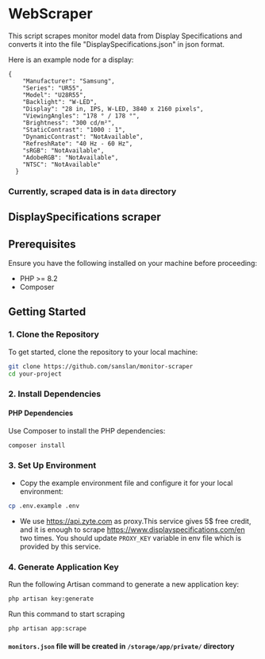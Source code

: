 # WebScraper

This script scrapes monitor model data from Display Specifications and converts it into the file "DisplaySpecifications.json" in json format.

Here is an example node for a display:



    {
        "Manufacturer": "Samsung",
        "Series": "UR55",
        "Model": "U28R55",
        "Backlight": "W-LED",
        "Display": "28 in, IPS, W-LED, 3840 x 2160 pixels",
        "ViewingAngles": "178 ° / 178 °",
        "Brightness": "300 cd/m²",
        "StaticContrast": "1000 : 1",
        "DynamicContrast": "NotAvailable",
        "RefreshRate": "40 Hz - 60 Hz",
        "sRGB": "NotAvailable",
        "AdobeRGB": "NotAvailable",
        "NTSC": "NotAvailable"
      }
### Currently, scraped data is in `data` directory

## DisplaySpecifications scraper

## Prerequisites

Ensure you have the following installed on your machine before proceeding:

- PHP >= 8.2
- Composer

## Getting Started

### 1. Clone the Repository

To get started, clone the repository to your local machine:

```bash
git clone https://github.com/sanslan/monitor-scraper
cd your-project
```

### 2. Install Dependencies

#### PHP Dependencies

Use Composer to install the PHP dependencies:

```bash
composer install
```

### 3. Set Up Environment

- Copy the example environment file and configure it for your local environment:

```bash
cp .env.example .env
```

- We use https://api.zyte.com as proxy.This service gives 5$ free credit, and it is enough to scrape https://www.displayspecifications.com/en two times. You should update ```PROXY_KEY``` variable in env file which is provided by this service.

### 4. Generate Application Key

Run the following Artisan command to generate a new application key:

```bash
php artisan key:generate
```

Run this command to start scraping

```bash
php artisan app:scrape
```


#### ``monitors.json`` file will be created in ``/storage/app/private/`` directory


